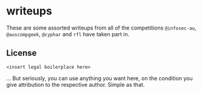 writeups
========

These are some assorted writeups from all of the competitions `@infosec-au`, `@auscompgeek`, `@cyphar` and `rfl` have taken part in.

License
-------
`<insert legal boilerplace here>`

... But seriously, you can use anything you want here, on the condition you give attribution to the respective author. Simple as that.
